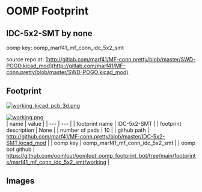 # OOMP Footprint  
## IDC-5x2-SMT  by none  
  
oomp key: oomp_marf41_mf_conn_idc_5x2_smt  
  
source repo at: [http://gitlab.com/marf41/MF-conn.pretty/blob/master/SWD-POGO.kicad_mod](http://gitlab.com/marf41/MF-conn.pretty/blob/master/SWD-POGO.kicad_mod)  
## Footprint  
  
[![working_kicad_pcb_3d.png](working_kicad_pcb_3d_600.png)](working_kicad_pcb_3d.png)  
  
[![working.png](working_600.png)](working.png)  
| name | value | 
| --- | --- | 
| footprint name | IDC-5x2-SMT | 
| footprint description | None | 
| number of pads | 10 | 
| github path | http://github.com/marf41/MF-conn.pretty/blob/master/IDC-5x2-SMT.kicad_mod | 
| oomp key | oomp_marf41_mf_conn_idc_5x2_smt | 
| oomp bot github | https://github.com/oomlout/oomlout_oomp_footprint_bot/tree/main/footprints/marf41_mf_conn_idc_5x2_smt/working | 
## Images  
